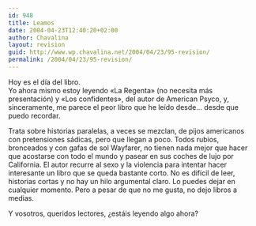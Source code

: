 ```yaml
---
id: 948
title: Leamos
date: 2004-04-23T12:40:20+02:00
author: Chavalina
layout: revision
guid: http://www.wp.chavalina.net/2004/04/23/95-revision/
permalink: /2004/04/23/95-revision/
---
```

Hoy es el d&iacute;a del libro.  
Yo ahora mismo estoy leyendo «La Regenta» (no necesita más presentación) y «Los confidentes», del autor de American Psyco, y, sinceramente, me parece el peor libro que he le&iacute;do desde… desde que puedo recordar. 

Trata sobre historias paralelas, a veces se mezclan, de pijos americanos con pretensiones sádicas, pero que llegan a poco. Todos rubios, bronceados y con gafas de sol Wayfarer, no tienen nada mejor que hacer que acostarse con todo el mundo y pasear en sus coches de lujo por California. El autor recurre al sexo y la violencia para intentar hacer interesante un libro que se queda bastante corto. No es dif&iacute;cil de leer, historias cortas y no hay un hilo argumental claro. Lo puedes dejar en cualquier momento. Pero a pesar de que no me gusta, no dejo libros a medias.

Y vosotros, queridos lectores, &iquest;estáis leyendo algo ahora?